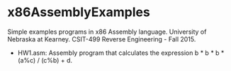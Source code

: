# x86AssemblyExamples
Simple examples programs in x86 Assembly language.
University of Nebraska at Kearney. CSIT-499 Reverse Engineering - Fall 2015.

- HW1.asm: Assembly program that calculates the expression b * b * b * (a%c) / (c%b) + d.
